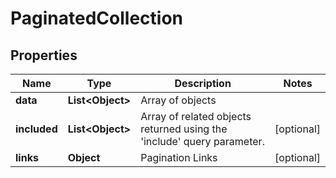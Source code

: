 
# PaginatedCollection

## Properties
Name | Type | Description | Notes
------------ | ------------- | ------------- | -------------
**data** | **List&lt;Object&gt;** | Array of objects | 
**included** | **List&lt;Object&gt;** | Array of related objects returned using the &#39;include&#39; query parameter. |  [optional]
**links** | **Object** | Pagination Links |  [optional]



